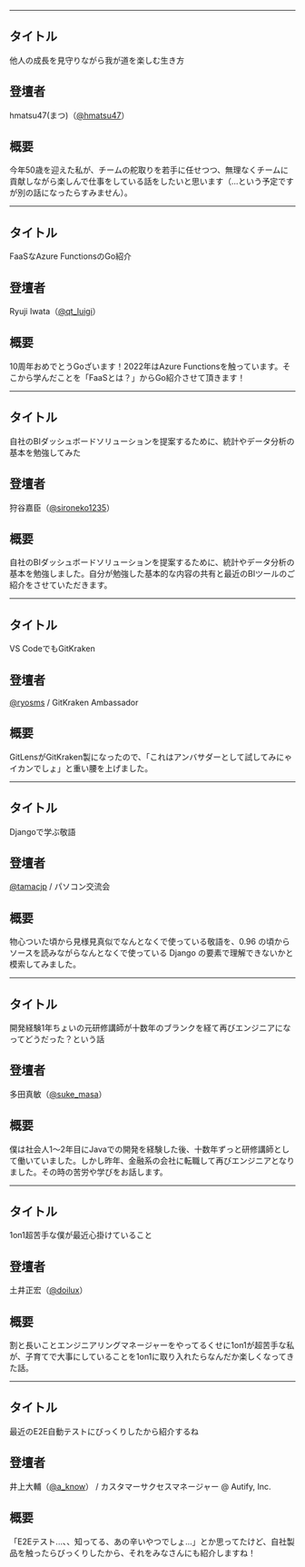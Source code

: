 ***

## タイトル

他人の成長を見守りながら我が道を楽しむ生き方

## 登壇者

hmatsu47(まつ)（[@hmatsu47](https://twitter.com/hmatsu47)）

## 概要

今年50歳を迎えた私が、チームの舵取りを若手に任せつつ、無理なくチームに貢献しながら楽しんで仕事をしている話をしたいと思います（…という予定ですが別の話になったらすみません）。

***

## タイトル

FaaSなAzure FunctionsのGo紹介

## 登壇者

Ryuji Iwata（[@qt_luigi](https://twitter.com/qt_luigi)）

## 概要

10周年おめでとうGoざいます！2022年はAzure Functionsを触っています。そこから学んだことを「FaaSとは？」からGo紹介させて頂きます！

***
## タイトル

自社のBIダッシュボードソリューションを提案するために、統計やデータ分析の基本を勉強してみた

## 登壇者

狩谷嘉臣（[@sironeko1235](https://twitter.com/sironeko1235)）

## 概要

自社のBIダッシュボードソリューションを提案するために、統計やデータ分析の基本を勉強しました。自分が勉強した基本的な内容の共有と最近のBIツールのご紹介をさせていただきます。

***

## タイトル

VS CodeでもGitKraken

## 登壇者

[@ryosms](https://twitter.com/ryosms) / GitKraken Ambassador

## 概要

GitLensがGitKraken製になったので、「これはアンバサダーとして試してみにゃイカンでしょ」と重い腰を上げました。

***

## タイトル

Djangoで学ぶ敬語

## 登壇者

[@tamacjp](https://twitter.com/tamacjp) / パソコン交流会

## 概要

物心ついた頃から見様見真似でなんとなくで使っている敬語を、0.96 の頃からソースを読みながらなんとなくで使っている Django の要素で理解できないかと模索してみました。

*** 

## タイトル

開発経験1年ちょいの元研修講師が十数年のブランクを経て再びエンジニアになってどうだった？という話

## 登壇者

多田真敏（[@suke_masa](https://twitter.com/suke_masa)）

## 概要

僕は社会人1〜2年目にJavaでの開発を経験した後、十数年ずっと研修講師として働いていました。しかし昨年、金融系の会社に転職して再びエンジニアとなりました。その時の苦労や学びをお話します。

***

## タイトル

1on1超苦手な僕が最近心掛けていること

## 登壇者

土井正宏（[@doilux](https://twitter.com/doilux)）

## 概要

割と長いことエンジニアリングマネージャーをやってるくせに1on1が超苦手な私が、子育てで大事にしていることを1on1に取り入れたらなんだか楽しくなってきた話。

***

## タイトル

最近のE2E自動テストにびっくりしたから紹介するね

## 登壇者

井上大輔（[@a_know](https://twitter.com/a_know)） / カスタマーサクセスマネージャー @ Autify, Inc.

## 概要

「E2Eテスト...、、知ってる、あの辛いやつでしょ...」とか思ってたけど、自社製品を触ったらびっくりしたから、それをみなさんにも紹介しますね！
